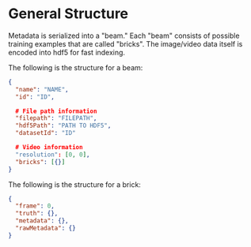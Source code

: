 # General Structure

Metadata is serialized into a "beam." Each "beam" consists of possible training 
examples that are called "bricks". The image/video data itself is encoded into hdf5 for fast indexing.

The following is the structure for a beam:

```json
{
  "name": "NAME",
  "id": "ID",

  # File path information
  "filepath": "FILEPATH",
  "hdf5Path": "PATH TO HDF5",
  "datasetId": "ID"

  # Video information
  "resolution": [0, 0],
  "bricks": [{}]
}
```

The following is the structure for a brick:

```json
{
  "frame": 0,
  "truth": {},
  "metadata": {},
  "rawMetadata": {}
}
```